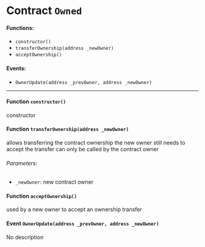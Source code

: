 # Contract `Owned`



#### Functions:
- `constructor()`
- `transferOwnership(address _newOwner)`
- `acceptOwnership()`

#### Events:
- `OwnerUpdate(address _prevOwner, address _newOwner)`

---

#### Function `constructor()`
constructor
#### Function `transferOwnership(address _newOwner)`
allows transferring the contract ownership
the new owner still needs to accept the transfer
can only be called by the contract owner

###### Parameters:
- `_newOwner`:    new contract owner
#### Function `acceptOwnership()`
used by a new owner to accept an ownership transfer

#### Event `OwnerUpdate(address _prevOwner, address _newOwner)`
No description



